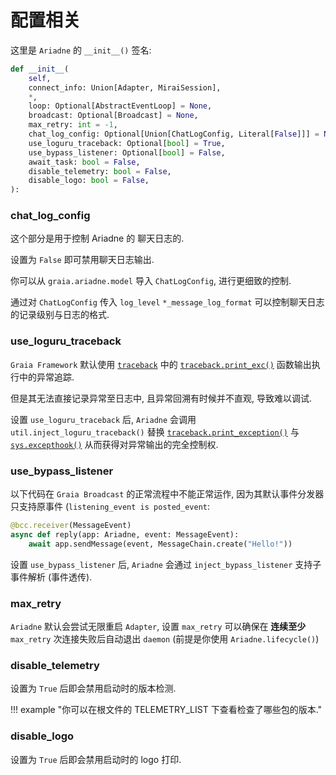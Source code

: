 # 配置相关

这里是 `Ariadne` 的 `__init__()` 签名:

```python hl_lines="8-13"
def __init__(
    self,
    connect_info: Union[Adapter, MiraiSession],
    *,
    loop: Optional[AbstractEventLoop] = None,
    broadcast: Optional[Broadcast] = None,
    max_retry: int = -1,
    chat_log_config: Optional[Union[ChatLogConfig, Literal[False]]] = None,
    use_loguru_traceback: Optional[bool] = True,
    use_bypass_listener: Optional[bool] = False,
    await_task: bool = False,
    disable_telemetry: bool = False,
    disable_logo: bool = False,
):
```

### chat_log_config

这个部分是用于控制 Ariadne 的 聊天日志的.

设置为 `False` 即可禁用聊天日志输出.

你可以从 `graia.ariadne.model` 导入 `ChatLogConfig`, 进行更细致的控制.

通过对 `ChatLogConfig` 传入 `log_level` `*_message_log_format` 可以控制聊天日志的记录级别与日志的格式.

### use_loguru_traceback

`Graia Framework` 默认使用 [`traceback`](https://docs.python.org/zh-cn/3/library/traceback.html) 中的
[`traceback.print_exc()`](https://docs.python.org/zh-cn/3/library/traceback.html#traceback.print_exc) 函数输出执行中的异常追踪.

但是其无法直接记录异常至日志中, 且异常回溯有时候并不直观, 导致难以调试.

设置 `use_loguru_traceback` 后, `Ariadne` 会调用 `util.inject_loguru_traceback()` 替换
[`traceback.print_exception()`](https://docs.python.org/zh-cn/3/library/traceback.html#traceback.print_exception) 与
[`sys.excepthook()`](https://docs.python.org/zh-cn/3/library/sys.html#sys.excepthook) 从而获得对异常输出的完全控制权.

### use_bypass_listener

以下代码在 `Graia Broadcast` 的正常流程中不能正常运作,
因为其默认事件分发器只支持原事件 (`listening_event is posted_event`:

```python
@bcc.receiver(MessageEvent)
async def reply(app: Ariadne, event: MessageEvent):
    await app.sendMessage(event, MessageChain.create("Hello!"))
```

设置 `use_bypass_listener` 后, `Ariadne` 会通过 `inject_bypass_listener` 支持子事件解析 (事件透传).

### max_retry

`Ariadne` 默认会尝试无限重启 `Adapter`,
设置 `max_retry` 可以确保在 **连续至少** `max_retry` 次连接失败后自动退出 `daemon` (前提是你使用 `Ariadne.lifecycle()`)

### disable_telemetry

设置为 `True` 后即会禁用启动时的版本检测.

!!! example "你可以在根文件的 TELEMETRY_LIST 下查看检查了哪些包的版本."

### disable_logo

设置为 `True` 后即会禁用启动时的 logo 打印.
